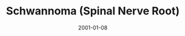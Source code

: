---
title: Schwannoma (Spinal Nerve Root)
image: https://www.cycif.org/assets/img/coy-acta-neuropathol-2019/5_3_SchwannomaSpinalNerveRoot.jpg
date: '2001-01-08'
minerva_link: https://www.cycif.org/data/coy-acta-neuropathol-2019/osd-5_3_SchwannomaSpinalNerveRoot.html
info_link: https://www.cycif.org/data/coy-acta-neuropathol-2019/index.html
show_page_link: false
---